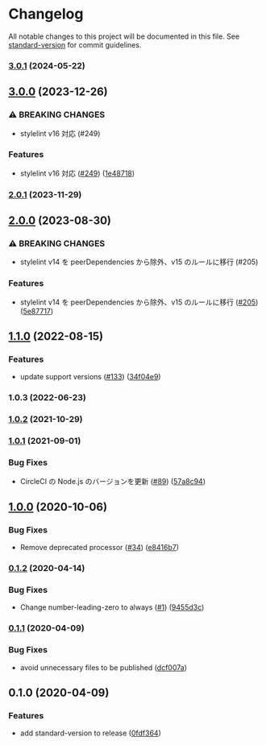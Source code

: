 # Changelog

All notable changes to this project will be documented in this file. See [standard-version](https://github.com/conventional-changelog/standard-version) for commit guidelines.

### [3.0.1](https://github.com/kufu/stylelint-config-smarthr/compare/v3.0.0...v3.0.1) (2024-05-22)

## [3.0.0](https://github.com/kufu/stylelint-config-smarthr/compare/v2.0.1...v3.0.0) (2023-12-26)


### ⚠ BREAKING CHANGES

* stylelint v16 対応 (#249)

### Features

* stylelint v16 対応 ([#249](https://github.com/kufu/stylelint-config-smarthr/issues/249)) ([1e48718](https://github.com/kufu/stylelint-config-smarthr/commit/1e48718c681c3047dcfee1594286d6ad7acec606))

### [2.0.1](https://github.com/kufu/stylelint-config-smarthr/compare/v2.0.0...v2.0.1) (2023-11-29)

## [2.0.0](https://github.com/kufu/stylelint-config-smarthr/compare/v1.1.0...v2.0.0) (2023-08-30)


### ⚠ BREAKING CHANGES

* stylelint v14 を peerDependencies から除外、v15 のルールに移行 (#205)

### Features

* stylelint v14 を peerDependencies から除外、v15 のルールに移行 ([#205](https://github.com/kufu/stylelint-config-smarthr/issues/205)) ([5e87717](https://github.com/kufu/stylelint-config-smarthr/commit/5e87717e3c29bb415e2320604e55d2290755f50e))

## [1.1.0](https://github.com/kufu/stylelint-config-smarthr/compare/v1.0.2...v1.1.0) (2022-08-15)


### Features

* update support versions ([#133](https://github.com/kufu/stylelint-config-smarthr/issues/133)) ([34f04e9](https://github.com/kufu/stylelint-config-smarthr/commit/34f04e9d19859b449009c502e93b31f21f490cf6))

### 1.0.3 (2022-06-23)

### [1.0.2](https://github.com/kufu/stylelint-config-smarthr/compare/v1.0.1...v1.0.2) (2021-10-29)

### [1.0.1](https://github.com/kufu/stylelint-config-smarthr/compare/v1.0.0...v1.0.1) (2021-09-01)


### Bug Fixes

* CircleCI の Node.js のバージョンを更新 ([#89](https://github.com/kufu/stylelint-config-smarthr/issues/89)) ([57a8c94](https://github.com/kufu/stylelint-config-smarthr/commit/57a8c9449cd8231e8dd988e2fb21d236c73dafc6))

## [1.0.0](https://github.com/kufu/stylelint-config-smarthr/compare/v0.1.2...v1.0.0) (2020-10-06)


### Bug Fixes

* Remove deprecated processor ([#34](https://github.com/kufu/stylelint-config-smarthr/issues/34)) ([e8416b7](https://github.com/kufu/stylelint-config-smarthr/commit/e8416b7eccd54c2978a8dd12fb08654f32d08505))

### [0.1.2](https://github.com/kufu/stylelint-config-smarthr/compare/v0.1.1...v0.1.2) (2020-04-14)


### Bug Fixes

* Change number-leading-zero to always ([#1](https://github.com/kufu/stylelint-config-smarthr/issues/1)) ([9455d3c](https://github.com/kufu/stylelint-config-smarthr/commit/9455d3c7727f18509313f98ac5dec263837c5c72))

### [0.1.1](https://github.com/kufu/stylelint-config-smarthr/compare/v0.1.0...v0.1.1) (2020-04-09)


### Bug Fixes

* avoid unnecessary files to be published ([dcf007a](https://github.com/kufu/stylelint-config-smarthr/commit/dcf007a9a45b81a0f02c54bad7c4444bde702b42))

## 0.1.0 (2020-04-09)


### Features

* add standard-version to release ([0fdf364](https://github.com/kufu/stylelint-config-smarthr/commit/0fdf36495bf293a89caab3306d2ba4fea97fe792))
